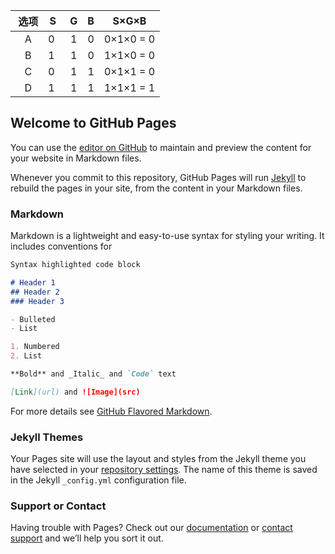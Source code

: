 
|  选项 |  S |   G|   B|   S×G×B|
|:-:|:-:|:-:|:-:|:-:|
|  A | 0  | 1 | 0| 0×1×0 = 0|
|  B | 1  | 1 | 0| 1×1×0 = 0|
|  C | 0  | 1 | 1| 0×1×1 = 0|
|  D | 1  | 1 | 1| 1×1×1 = 1|



## Welcome to GitHub Pages

You can use the [editor on GitHub](https://github.com/saaavsaaa/saaavsaaa.github.io/edit/master/aaa/aaa.md) to maintain and preview the content for your website in Markdown files.

Whenever you commit to this repository, GitHub Pages will run [Jekyll](https://jekyllrb.com/) to rebuild the pages in your site, from the content in your Markdown files.

### Markdown

Markdown is a lightweight and easy-to-use syntax for styling your writing. It includes conventions for

```markdown
Syntax highlighted code block

# Header 1
## Header 2
### Header 3

- Bulleted
- List

1. Numbered
2. List

**Bold** and _Italic_ and `Code` text

[Link](url) and ![Image](src)
```

For more details see [GitHub Flavored Markdown](https://guides.github.com/features/mastering-markdown/).

### Jekyll Themes

Your Pages site will use the layout and styles from the Jekyll theme you have selected in your [repository settings](https://github.com/saaavsaaa/saaavsaaa.github.io/settings). The name of this theme is saved in the Jekyll `_config.yml` configuration file.

### Support or Contact

Having trouble with Pages? Check out our [documentation](https://help.github.com/categories/github-pages-basics/) or [contact support](https://github.com/contact) and we’ll help you sort it out.
